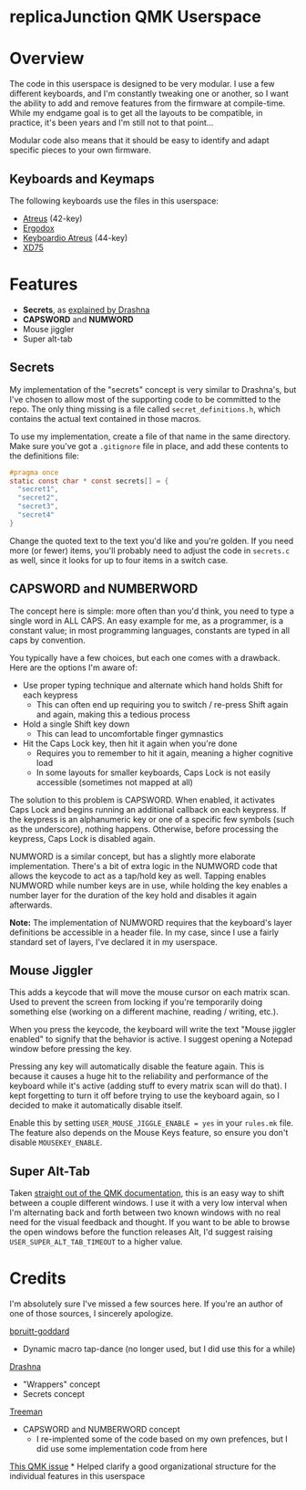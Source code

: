 replicaJunction QMK Userspace
=============================

# Overview
The code in this userspace is designed to be very modular. I use a few different keyboards, and I'm constantly tweaking one or another, so I want the ability to add and remove features from the firmware at compile-time. While my endgame goal is to get all the layouts to be compatible, in practice, it's been years and I'm still not to that point...

Modular code also means that it should be easy to identify and adapt specific pieces to your own firmware.

## Keyboards and Keymaps

The following keyboards use the files in this userspace:

* [Atreus](../../keyboards/atreus/keymaps/replicaJunction/readme.md) (42-key)
* [Ergodox](../../layouts/community/ergodox/replicaJunction/readme.md)
* [Keyboardio Atreus](../../keyboards/keyboardio/atreus/keymaps/replicaJunction/readme.md) (44-key)
* [XD75](../../keyboards/xd75/keymaps/replicaJunction/readme.md)

# Features

* **Secrets**, as [explained by Drashna](https://github.com/qmk/qmk_firmware/blob/master/users/drashna/readme_secrets.md)
* **CAPSWORD** and **NUMWORD**
* Mouse jiggler
* Super alt-tab

## Secrets
My implementation of the "secrets" concept is very similar to Drashna's, but I've chosen to allow most of the supporting code to be committed to the repo. The only thing missing is a file called `secret_definitions.h`, which contains the actual text contained in those macros.

To use my implementation, create a file of that name in the same directory. Make sure you've got a `.gitignore` file in place, and add these contents to the definitions file:

```c
#pragma once
static const char * const secrets[] = {
  "secret1",
  "secret2",
  "secret3",
  "secret4"
}
```

Change the quoted text to the text you'd like and you're golden. If you need more (or fewer) items, you'll probably need to adjust the code in `secrets.c` as well, since it looks for up to four items in a switch case. 

## CAPSWORD and NUMBERWORD
The concept here is simple: more often than you'd think, you need to type a single word in ALL CAPS. An easy example for me, as a programmer, is a constant value; in most programming languages, constants are typed in all caps by convention.

You typically have a few choices, but each one comes with a drawback. Here are the options I'm aware of:

* Use proper typing technique and alternate which hand holds Shift for each keypress
    * This can often end up requiring you to switch / re-press Shift again and again, making this a tedious process
* Hold a single Shift key down
    * This can lead to uncomfortable finger gymnastics
* Hit the Caps Lock key, then hit it again when you're done
    * Requires you to remember to hit it again, meaning a higher cognitive load
    * In some layouts for smaller keyboards, Caps Lock is not easily accessible (sometimes not mapped at all)
    
The solution to this problem is CAPSWORD. When enabled, it activates Caps Lock and begins running an additional callback on each keypress. If the keypress is an alphanumeric key or one of a specific few symbols (such as the underscore), nothing happens. Otherwise, before processing the keypress, Caps Lock is disabled again.

NUMWORD is a similar concept, but has a slightly more elaborate implementation. There's a bit of extra logic in the NUMWORD code that allows the keycode to act as a tap/hold key as well. Tapping enables NUMWORD while number keys are in use, while holding the key enables a number layer for the duration of the key hold and disables it again afterwards.

**Note:** The implementation of NUMWORD requires that the keyboard's layer definitions be accessible in a header file. In my case, since I use a fairly standard set of layers, I've declared it in my userspace.

## Mouse Jiggler
This adds a keycode that will move the mouse cursor on each matrix scan. Used to prevent the screen from locking if you're temporarily doing something else (working on a different machine, reading / writing, etc.).

When you press the keycode, the keyboard will write the text "Mouse jiggler enabled" to signify that the behavior is active. I suggest opening a Notepad window before pressing the key.

Pressing any key will automatically disable the feature again. This is because it causes a huge hit to the reliability and performance of the keyboard while it's active (adding stuff to every matrix scan will do that). I kept forgetting to turn it off before trying to use the keyboard again, so I decided to make it automatically disable itself.

Enable this by setting `USER_MOUSE_JIGGLE_ENABLE = yes` in your `rules.mk` file. The feature also depends on the Mouse Keys feature, so ensure you don't disable `MOUSEKEY_ENABLE`.

## Super Alt-Tab
Taken [straight out of the QMK documentation](https://docs.qmk.fm/#/feature_macros?id=super-alt%E2%86%AFtab), this is an easy way to shift between a couple different windows. I use it with a very low interval when I'm alternating back and forth between two known windows with no real need for the visual feedback and thought. If you want to be able to browse the open windows before the function releases Alt, I'd suggest raising `USER_SUPER_ALT_TAB_TIMEOUT` to a higher value.

# Credits
I'm absolutely sure I've missed a few sources here. If you're an author of one of those sources, I sincerely apologize.

[bpruitt-goddard](https://github.com/qmk/qmk_firmware/blob/master/keyboards/ergodox_ez/keymaps/bpruitt-goddard/readme.md)
* Dynamic macro tap-dance (no longer used, but I did use this for a while)

[Drashna](https://github.com/qmk/qmk_firmware/blob/master/users/drashna/readme.md)
* "Wrappers" concept
* Secrets concept

[Treeman](https://github.com/treeman/qmk_firmware/blob/master/keyboards/kyria/keymaps/treeman)
* CAPSWORD and NUMBERWORD concept
    * I re-implented some of the code based on my own prefences, but I did use some implementation code from here

[This QMK issue](https://github.com/qmk/qmk_firmware/issues/452)
    * Helped clarify a good organizational structure for the individual features in this userspace
